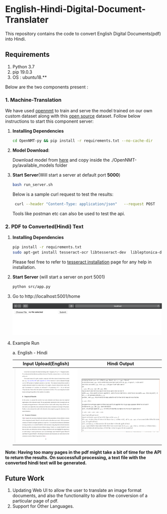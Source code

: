 # English-Hindi-Digital-Document-Translater
This repository contains the code to convert English Digital Documents(pdf) into Hindi. 

## Requirements

1. Python 3.7
2. pip 19.0.3
3. OS : ubuntu18.**

Below are the two components present :

### 1. **Machine-Translation**

We have used [opennmt](https://github.com/OpenNMT/OpenNMT-py) to train
and serve the model trained on our own custom dataset along with this
[open source](http://www.cfilt.iitb.ac.in/iitb_parallel/) dataset. Follow below instructions to start this
component server:

1. **Installing Dependencies**
    ```bash
    cd OpenNMT-py && pip install -r requirements.txt --no-cache-dir
    ```
2. **Model Download**: 

    Download model from [here](https://github.com/srijan14/Machine-Translation-Models/tree/master/eng-hin/v1) and copy inside the
    ./OpenNMT-py/available_models folder
   
3. **Start Server**(Will start a server at default port **5000**)
    ```bash
    bash run_server.sh
    ```
    Below is a sample curl request to test the results:
    
    ```bash
     curl --header "Content-Type: application/json"   --request POST   --data '[{"id":100,"src":"You should refrain from doing this."}]' http://localhost:5000/translator/translate
    ```
    Tools like postman etc can also be used to test the api.

### 2. **PDF to Converted(Hindi) Text**

1. **Installing Dependencies**
    ```bash
    pip install -r requirements.txt
    sudo apt-get install tesseract-ocr libtesseract-dev  libleptonica-dev
    ```
    Please feel free to refer to
    [tesseract installation](https://github.com/tesseract-ocr/tesseract/wiki/Compiling)
    page for any help in installation.
2. **Start Server** (will start a server on port 5001)
    ```bash
    python src/app.py
    ```
3. Go to http://localhost:5001/home
    
    ![ http://localhost:5001/home](./static/images/server_demo.png)


4. Example Run 
    
    a. English - Hindi 
    
    Input Upload(English)            |  Hindi Output
    :-------------------------:|:-------------------------:
    ![](./static/images/english.png)  |  ![](./static/images/hindi.png)

**Note: Having too many pages in the pdf might take a bit of time for
the API to return the results. On successfull processing, a text file
with the converted hindi text will be generated.**

## Future Work
1. Updating Web UI to allow the user to translate an image format documents, and also the functionality to allow the conversion of a particular page of pdf.
2. Support for Other Languages.
